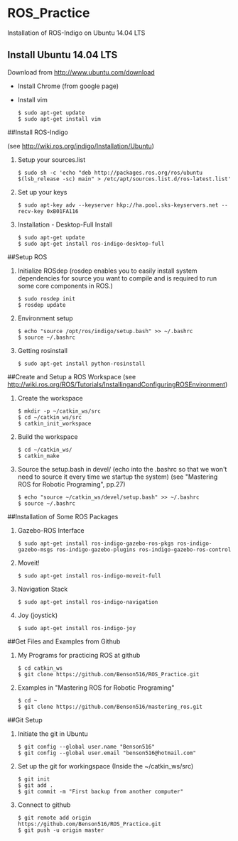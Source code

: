 # ROS_Practice

Installation of ROS-Indigo on Ubuntu 14.04 LTS

## Install Ubuntu 14.04 LTS
Download from http://www.ubuntu.com/download

- Install Chrome 
    (from google page)

- Install vim
    ```
    $ sudo apt-get update
    $ sudo apt-get install vim
    ```
##Install ROS-Indigo

(see http://wiki.ros.org/indigo/Installation/Ubuntu)

1. Setup your sources.list
    ```
    $ sudo sh -c 'echo "deb http://packages.ros.org/ros/ubuntu $(lsb_release -sc) main" > /etc/apt/sources.list.d/ros-latest.list'
    ```

2. Set up your keys
    ```
    $ sudo apt-key adv --keyserver hkp://ha.pool.sks-keyservers.net --recv-key 0xB01FA116
    ```

3. Installation - Desktop-Full Install
    ```
    $ sudo apt-get update
    $ sudo apt-get install ros-indigo-desktop-full
    ```

##Setup ROS
1. Initialize ROSdep 
(rosdep enables you to easily install system dependencies for source you want to compile and is required to run some core components in ROS.)
    ```
    $ sudo rosdep init
    $ rosdep update
    ```

2. Environment setup
    ```
    $ echo "source /opt/ros/indigo/setup.bash" >> ~/.bashrc
    $ source ~/.bashrc
    ```

3. Getting rosinstall
    ```
    $ sudo apt-get install python-rosinstall
    ```

##Create and Setup a ROS Workspace
(see http://wiki.ros.org/ROS/Tutorials/InstallingandConfiguringROSEnvironment)

1. Create the workspace
    ```
    $ mkdir -p ~/catkin_ws/src
    $ cd ~/catkin_ws/src
    $ catkin_init_workspace
    ```

2. Build the workspace
    ```
    $ cd ~/catkin_ws/
    $ catkin_make
    ```

3. Source the setup.bash in devel/ (echo into the .bashrc so that we won't need to source it every time we startup the system)
(see "Mastering ROS for Robotic Programing", pp.27)
    ```
    $ echo "source ~/catkin_ws/devel/setup.bash" >> ~/.bashrc
    $ source ~/.bashrc
    ```

##Installation of Some ROS Packages

1. Gazebo-ROS Interface
    ```
    $ sudo apt-get install ros-indigo-gazebo-ros-pkgs ros-indigo-gazebo-msgs ros-indigo-gazebo-plugins ros-indigo-gazebo-ros-control
    ```

2. Moveit!
    ```
    $ sudo apt-get install ros-indigo-moveit-full
    ```

3. Navigation Stack
    ```
    $ sudo apt-get install ros-indigo-navigation
    ```

4. Joy (joystick)
    ```
    $ sudo apt-get install ros-indigo-joy
    ```

##Get Files and Examples from Github

1. My Programs for practicing ROS at github
    ```
    $ cd catkin_ws
    $ git clone https://github.com/Benson516/ROS_Practice.git
    ```

2. Examples in "Mastering ROS for Robotic Programing"
    ```
    $ cd ~
    $ git clone https://github.com/Benson516/mastering_ros.git
    ```

##Git Setup
1. Initiate the git in Ubuntu
    ```
    $ git config --global user.name "Benson516"
    $ git config --global user.email "benson516@hotmail.com"
    ```

2. Set up the git for workingspace
    (Inside the ~/catkin_ws/src)
    ```
    $ git init
    $ git add .
    $ git commit -m "First backup from another computer"
    ```

3. Connect to github
    ```
    $ git remote add origin https://github.com/Benson516/ROS_Practice.git
    $ git push -u origin master
    ```
